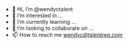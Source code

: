 - 👋 Hi, I’m @wendyctalent
- 👀 I’m interested in ...
- 🌱 I’m currently learning ...
- 💞️ I’m looking to collaborate on ...
- 📫 How to reach me wendyc@talentreq.com

<!---
wendyctalent/wendyctalent is a ✨ special ✨ repository because its `README.md` (this file) appears on your GitHub profile.
You can click the Preview link to take a look at your changes.
--->
